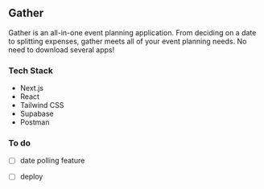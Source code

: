 ## Gather
Gather is an all-in-one event planning application. From deciding on a date to splitting expenses, gather meets all of your event planning needs. No need to download several apps! 

### Tech Stack
- Next.js
- React
- Tailwind CSS
- Supabase
- Postman

### To do
- [ ] date polling feature
- [ ] deploy

